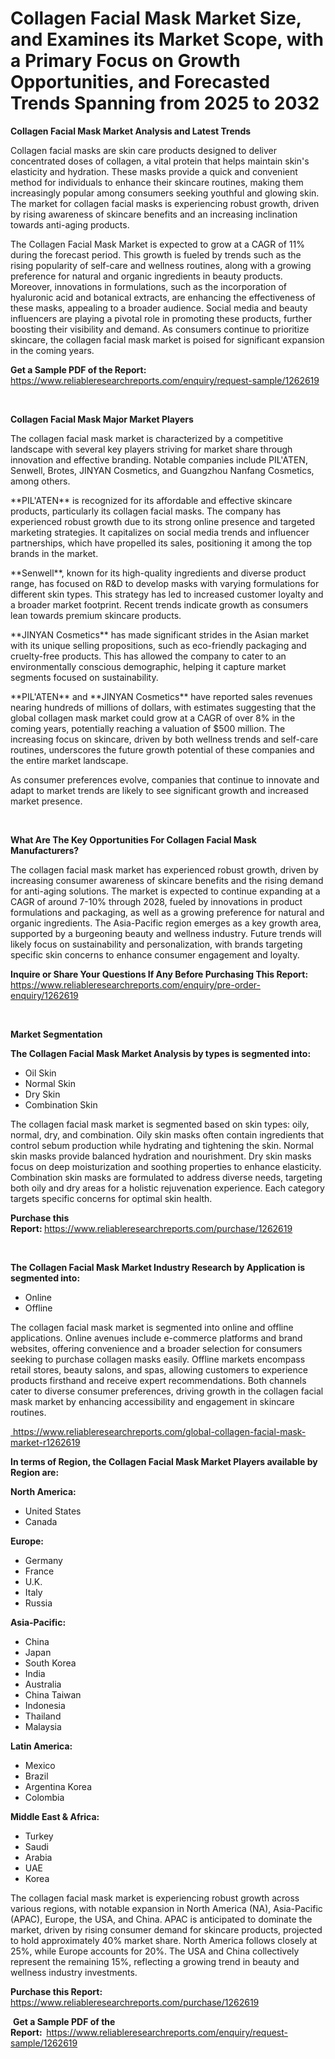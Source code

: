 <p><h1>Collagen Facial Mask Market Size, and Examines its Market Scope, with a Primary Focus on Growth Opportunities, and Forecasted Trends Spanning from 2025 to 2032</h1></p><p><strong>Collagen Facial Mask Market Analysis and Latest Trends</strong></p>
<p><p>Collagen facial masks are skin care products designed to deliver concentrated doses of collagen, a vital protein that helps maintain skin's elasticity and hydration. These masks provide a quick and convenient method for individuals to enhance their skincare routines, making them increasingly popular among consumers seeking youthful and glowing skin. The market for collagen facial masks is experiencing robust growth, driven by rising awareness of skincare benefits and an increasing inclination towards anti-aging products.</p><p>The Collagen Facial Mask Market is expected to grow at a CAGR of 11% during the forecast period. This growth is fueled by trends such as the rising popularity of self-care and wellness routines, along with a growing preference for natural and organic ingredients in beauty products. Moreover, innovations in formulations, such as the incorporation of hyaluronic acid and botanical extracts, are enhancing the effectiveness of these masks, appealing to a broader audience. Social media and beauty influencers are playing a pivotal role in promoting these products, further boosting their visibility and demand. As consumers continue to prioritize skincare, the collagen facial mask market is poised for significant expansion in the coming years.</p></p>
<p><strong>Get a Sample PDF of the Report:&nbsp;</strong> <a href="https://www.reliableresearchreports.com/enquiry/request-sample/1262619?utm_campaign=3103&utm_medium=2&utm_source=Github&utm_content=ia&utm_term=15042025&utm_id=collagen-facial-mask">https://www.reliableresearchreports.com/enquiry/request-sample/1262619</a></p>
<p>&nbsp;</p>
<p><strong>Collagen Facial Mask Major Market Players</strong></p>
<p><p>The collagen facial mask market is characterized by a competitive landscape with several key players striving for market share through innovation and effective branding. Notable companies include PIL'ATEN, Senwell, Brotes, JINYAN Cosmetics, and Guangzhou Nanfang Cosmetics, among others.</p><p>**PIL'ATEN** is recognized for its affordable and effective skincare products, particularly its collagen facial masks. The company has experienced robust growth due to its strong online presence and targeted marketing strategies. It capitalizes on social media trends and influencer partnerships, which have propelled its sales, positioning it among the top brands in the market.</p><p>**Senwell**, known for its high-quality ingredients and diverse product range, has focused on R&D to develop masks with varying formulations for different skin types. This strategy has led to increased customer loyalty and a broader market footprint. Recent trends indicate growth as consumers lean towards premium skincare products.</p><p>**JINYAN Cosmetics** has made significant strides in the Asian market with its unique selling propositions, such as eco-friendly packaging and cruelty-free products. This has allowed the company to cater to an environmentally conscious demographic, helping it capture market segments focused on sustainability.</p><p>**PIL'ATEN** and **JINYAN Cosmetics** have reported sales revenues nearing hundreds of millions of dollars, with estimates suggesting that the global collagen mask market could grow at a CAGR of over 8% in the coming years, potentially reaching a valuation of $500 million. The increasing focus on skincare, driven by both wellness trends and self-care routines, underscores the future growth potential of these companies and the entire market landscape. </p><p>As consumer preferences evolve, companies that continue to innovate and adapt to market trends are likely to see significant growth and increased market presence.</p></p>
<p>&nbsp;</p>
<p><strong>What Are The Key Opportunities For Collagen Facial Mask Manufacturers?</strong></p>
<p><p>The collagen facial mask market has experienced robust growth, driven by increasing consumer awareness of skincare benefits and the rising demand for anti-aging solutions. The market is expected to continue expanding at a CAGR of around 7-10% through 2028, fueled by innovations in product formulations and packaging, as well as a growing preference for natural and organic ingredients. The Asia-Pacific region emerges as a key growth area, supported by a burgeoning beauty and wellness industry. Future trends will likely focus on sustainability and personalization, with brands targeting specific skin concerns to enhance consumer engagement and loyalty.</p></p>
<p><strong>Inquire or Share Your Questions If Any Before Purchasing This Report:</strong> <a href="https://www.reliableresearchreports.com/enquiry/pre-order-enquiry/1262619?utm_campaign=3103&utm_medium=2&utm_source=Github&utm_content=ia&utm_term=15042025&utm_id=collagen-facial-mask">https://www.reliableresearchreports.com/enquiry/pre-order-enquiry/1262619</a></p>
<p>&nbsp;</p>
<p><strong>Market Segmentation</strong></p>
<p><strong>The Collagen Facial Mask Market Analysis by types is segmented into:</strong></p>
<p><ul><li>Oil Skin</li><li>Normal Skin</li><li>Dry Skin</li><li>Combination Skin</li></ul></p>
<p><p>The collagen facial mask market is segmented based on skin types: oily, normal, dry, and combination. Oily skin masks often contain ingredients that control sebum production while hydrating and tightening the skin. Normal skin masks provide balanced hydration and nourishment. Dry skin masks focus on deep moisturization and soothing properties to enhance elasticity. Combination skin masks are formulated to address diverse needs, targeting both oily and dry areas for a holistic rejuvenation experience. Each category targets specific concerns for optimal skin health.</p></p>
<p><strong>Purchase this Report:&nbsp;</strong><a href="https://www.reliableresearchreports.com/purchase/1262619?utm_campaign=3103&utm_medium=2&utm_source=Github&utm_content=ia&utm_term=15042025&utm_id=collagen-facial-mask">https://www.reliableresearchreports.com/purchase/1262619</a></p>
<p>&nbsp;</p>
<p><strong>The Collagen Facial Mask Market Industry Research by Application is segmented into:</strong></p>
<p><ul><li>Online</li><li>Offline</li></ul></p>
<p><p>The collagen facial mask market is segmented into online and offline applications. Online avenues include e-commerce platforms and brand websites, offering convenience and a broader selection for consumers seeking to purchase collagen masks easily. Offline markets encompass retail stores, beauty salons, and spas, allowing customers to experience products firsthand and receive expert recommendations. Both channels cater to diverse consumer preferences, driving growth in the collagen facial mask market by enhancing accessibility and engagement in skincare routines.</p></p>
<p><a href="https://www.reliableresearchreports.com/global-collagen-facial-mask-market-r1262619?utm_campaign=3103&utm_medium=2&utm_source=Github&utm_content=ia&utm_term=15042025&utm_id=collagen-facial-mask">&nbsp;https://www.reliableresearchreports.com/global-collagen-facial-mask-market-r1262619</a></p>
<p><strong>In terms of Region, the Collagen Facial Mask Market Players available by Region are:</strong></p>
<p>
    <p> <strong> North America: </strong>
        <ul>
            <li>United States</li>
            <li>Canada</li>
        </ul>
        </p> 
    <p> <strong> Europe: </strong>
        <ul>
            <li>Germany</li>
            <li>France</li>
            <li>U.K.</li>
            <li>Italy</li>
            <li>Russia</li>
        </ul>
        </p> 
    <p> <strong> Asia-Pacific: </strong>
        <ul>
            <li>China</li>
            <li>Japan</li>
            <li>South Korea</li>
            <li>India</li>
            <li>Australia</li>
            <li>China Taiwan</li>
            <li>Indonesia</li>
            <li>Thailand</li>
            <li>Malaysia</li>
        </ul>
        </p> 
    <p> <strong> Latin America: </strong>
        <ul>
            <li>Mexico</li>
            <li>Brazil</li>
            <li>Argentina Korea</li>
            <li>Colombia</li>
        </ul>
        </p> 
    <p> <strong> Middle East & Africa: </strong>
        <ul>
            <li>Turkey</li>
            <li>Saudi</li>
            <li>Arabia</li>
            <li>UAE</li>
            <li>Korea</li>
        </ul>
    </p>
    </p>
<p><p>The collagen facial mask market is experiencing robust growth across various regions, with notable expansion in North America (NA), Asia-Pacific (APAC), Europe, the USA, and China. APAC is anticipated to dominate the market, driven by rising consumer demand for skincare products, projected to hold approximately 40% market share. North America follows closely at 25%, while Europe accounts for 20%. The USA and China collectively represent the remaining 15%, reflecting a growing trend in beauty and wellness industry investments.</p></p>
<p><strong>Purchase this Report: </strong><a href="https://www.reliableresearchreports.com/purchase/1262619?utm_campaign=3103&utm_medium=2&utm_source=Github&utm_content=ia&utm_term=15042025&utm_id=collagen-facial-mask">https://www.reliableresearchreports.com/purchase/1262619</a></p>
<p>&nbsp;<strong>Get a Sample PDF of the Report:&nbsp;&nbsp;</strong><a href="https://www.reliableresearchreports.com/enquiry/request-sample/1262619?utm_campaign=3103&utm_medium=2&utm_source=Github&utm_content=ia&utm_term=15042025&utm_id=collagen-facial-mask">https://www.reliableresearchreports.com/enquiry/request-sample/1262619</a></p>
<p><strong></strong></p>
<p><p></p><p></p><p></p></p>